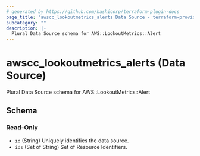 ```yaml
---
# generated by https://github.com/hashicorp/terraform-plugin-docs
page_title: "awscc_lookoutmetrics_alerts Data Source - terraform-provider-awscc"
subcategory: ""
description: |-
  Plural Data Source schema for AWS::LookoutMetrics::Alert
---
```


# awscc_lookoutmetrics_alerts (Data Source)

Plural Data Source schema for AWS::LookoutMetrics::Alert



<!-- schema generated by tfplugindocs -->
## Schema

### Read-Only

- `id` (String) Uniquely identifies the data source.
- `ids` (Set of String) Set of Resource Identifiers.


